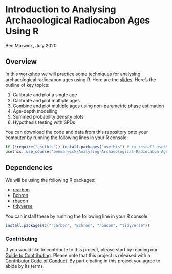 Introduction to Analysing Archaeological Radiocabon Ages Using R
================
Ben Marwick, July 2020

## Overview

In this workshop we will practice some techniques for analysing
archaeological radiocabon ages using R. Here are the [slides](https://docs.google.com/presentation/d/1CnenM0imyfxBRZUdeuTP6afRMvEZbg99nsLmbvSOeaE/edit?usp=sharing). Here’s the outline of key
topics:

1.  Calibrate and plot a single age
2.  Calibrate and plot multiple ages
3.  Combine and plot multiple ages using non-parametric phase estimation
4.  Age-depth modelling
5.  Summed probability density plots
6.  Hypothesis testing with SPDs

You can download the code and data from this repository onto your computer by running the following lines in your R console:

```r
if (!require("usethis")) install.packages("usethis") # to install usethis
usethis::use_course("benmarwick/Analysing-Archaeological-Radiocabon-Ages-Using-R")
```

## Dependencies 

We will be using the following R packages:

- [rcarbon](https://cran.r-project.org/web/packages/rcarbon/vignettes/rcarbon.html)
- [Bchron](https://cran.r-project.org/web/packages/Bchron/vignettes/Bchron.html)
- [rbacon](https://chrono.qub.ac.uk/blaauw/manualBacon_2.3.pdf)
- [tidyverse](https://www.tidyverse.org/)

You can install these by running the following line in your R console:

```r
install.packages(c("rcarbon", "Bchron", "rbacon", "tidyverse"))
```

### Contributing

If you would like to contribute to this project, please start by reading
our [Guide to Contributing](CONTRIBUTING.md). Please note that this
project is released with a [Contributor Code of Conduct](CONDUCT.md). By
participating in this project you agree to abide by its terms.
